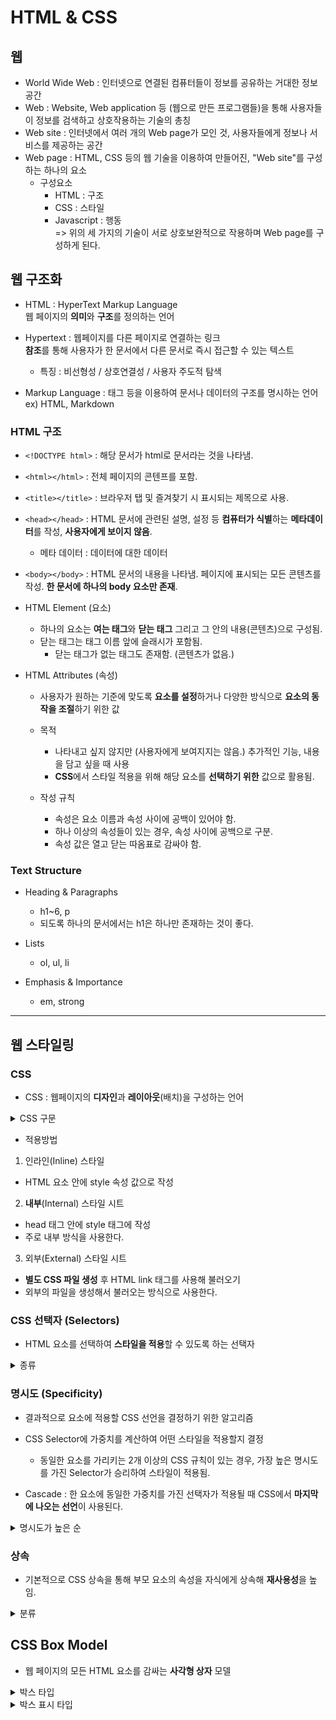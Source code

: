 # HTML & CSS

## 웹

- World Wide Web : 인터넷으로 연결된 컴퓨터들이 정보를 공유하는 거대한 정보 공간
- Web : Website, Web application 등 (웹으로 만든 프로그램들)을 통해 사용자들이 정보를 검색하고 상호작용하는 기술의 총칭
- Web site : 인터넷에서 여러 개의 Web page가 모인 것, 사용자들에게 정보나 서비스를 제공하는 공간
- Web page : HTML, CSS 등의 웹 기술을 이용하여 만들어진, "Web site"를 구성하는 하나의 요소
    - 구성요소
        - HTML : 구조
        - CSS : 스타일
        - Javascript : 행동  
    => 위의 세 가지의 기술이 서로 상호보완적으로 작용하며 Web page를 구성하게 된다.

## 웹 구조화

- HTML : HyperText Markup Language  
  웹 페이지의 **의미**와 **구조**를 정의하는 언어

- Hypertext : 웹페이지를 다른 페이지로 연결하는 링크  
  **참조**를 통해 사용자가 한 문서에서 다른 문서로 즉시 접근할 수 있는 텍스트

    - 특징 : 비선형성 / 상호연결성 / 사용자 주도적 탐색
 
- Markup Language : 태그 등을 이용하여 문서나 데이터의 구조를 명시하는 언어  
  ex) HTML, Markdown

### HTML 구조

- `<!DOCTYPE html>` : 해당 문서가 html로 문서라는 것을 나타냄.
- `<html></html>` : 전체 페이지의 콘텐프를 포함.
- `<title></title>` : 브라우저 탭 및 즐겨찾기 시 표시되는 제목으로 사용.
- `<head></head>` : HTML 문서에 관련된 설명, 설정 등 **컴퓨터가 식별**하는 **메타데이터**를 작성, **사용자에게 보이지 않음**.
    - 메타 데이터 : 데이터에 대한 데이터
- `<body></body>` : HTML 문서의 내용을 나타냄. 페이지에 표시되는 모든 콘텐츠를 작성. **한 문서에 하나의 body 요소만 존재**.

- HTML Element (요소)
    - 하나의 요소는 **여는 태그**와 **닫는 태그** 그리고 그 안의 내용(콘텐츠)으로 구성됨.
    - 닫는 태그는 태그 이름 앞에 슬래시가 포함됨.
        - 닫는 태그가 없는 태그도 존재함. (콘텐츠가 없음.)
     
- HTML Attributes (속성)
    - 사용자가 원하는 기준에 맞도록 **요소를 설정**하거나 다양한 방식으로 **요소의 동작을 조절**하기 위한 값
    - 목적
        - 나타내고 싶지 않지만 (사용자에게 보여지지는 않음.) 추가적인 기능, 내용을 담고 싶을 때 사용
        - **CSS**에서 스타일 적용을 위해 해당 요소를 **선택하기 위한** 값으로 활용됨.
    
    - 작성 규칙
        - 속성은 요소 이름과 속성 사이에 공백이 있어야 함.
        - 하나 이상의 속성들이 있는 경우, 속성 사이에 공백으로 구분.
        - 속성 값은 열고 닫는 따옴표로 감싸야 함.
     
### Text Structure

- Heading & Paragraphs
    - h1~6, p
    - 되도록 하나의 문서에서는 h1은 하나만 존재하는 것이 좋다.

- Lists
    - ol, ul, li

- Emphasis & Importance
    - em, strong
 
---

## 웹 스타일링

### CSS

- CSS : 웹페이지의 **디자인**과 **레이아웃**(배치)을 구성하는 언어

<details>
    <summary>CSS 구문</summary>

```
h1 {
    color: red;
    font-size: 30px;
}
```

- `h1` : 선택자 (Selector)
- `color: red;` : 선언 (Declaration)
- `font-size` : 속성 (Property)
- `30px` : 값 (Value)

</details>

- 적용방법

1. 인라인(Inline) 스타일

- HTML 요소 안에 style 속성 값으로 작성

2. **내부**(Internal) 스타일 시트

- head 태그 안에 style 태그에 작성
- 주로 내부 방식을 사용한다.

3. 외부(External) 스타일 시트

- **별도 CSS 파일 생성** 후 HTML link 태그를 사용해 불러오기
- 외부의 파일을 생성해서 불러오는 방식으로 사용한다.

### CSS 선택자 (Selectors)

- HTML 요소를 선택하여 **스타일을 적용**할 수 있도록 하는 선택자

<details>
    <summary>종류</summary>

- 기본 선택자
    - 전체(*) 선택자 : HTML 모든 요소를 선택
    - 요소(tag) 선택자 : 지정한 모든 태그를 선택
    - 클래스(class) 선택자 ('.') : 주어진 클래스 속성을 가진 모든 요소를 선택 (**재사용**)
    - 아이디(id) 선택자 ('#') : 주어진 아이디 속성을 가진 요소 선택. 문서에는 주어진 아이디를 가진 요소가 **하나만** 있어야 한다.
    - 속성(attr) 선택자

- 결합자 (태그 안에 상하관계가 존재함.)
    - 자손 결합자 (' ') : 첫 번째 요소의 자손 요소들 선택
    - 자식 결합자 ('>') : 첫 번째 요소의 직계 자식(한 단계 아래)만 선택

</details>

### 명시도 (Specificity)

- 결과적으로 요소에 적용할 CSS 선언을 결정하기 위한 알고리즘
- CSS Selector에 가중치를 계산하여 어떤 스타일을 적용할지 결정
    - 동일한 요소를 가리키는 2개 이상의 CSS 규칙이 있는 경우, 가장 높은 명시도를 가진 Selector가 승리하여 스타일이 적용됨.
 
- Cascade : 한 요소에 동일한 가중치를 가진 선택자가 적용될 때 CSS에서 **마지막에 나오는 선언**이 사용된다.

<details>
    <summary>명시도가 높은 순</summary>

1. Importance
2. Inline 스타일
3. 선택자
    - id 선택자 > class 선택자 > 요소 선택자 (좁은 범위 선택 -> 명시도 높음.)
4. 소스코드 선언 순서

</details>

### 상속

- 기본적으로 CSS 상속을 통해 부모 요소의 속성을 자식에게 상속해 **재사용성**을 높임.

<details>
    <summary>분류</summary>

- 상속되는 속성
    - Text 관련 요소 : font, color, text-align, opacity, visibility
- 상속되지 않는 속성
    - Box model 관련 요소 : width, height, border, box-sizing
    - position 관련 요소 : position, top/right/bottom/left, z-index
 
</details>

## CSS Box Model

- 웹 페이지의 모든 HTML 요소를 감싸는 **사각형 상자** 모델

<details>
    <summary>박스 타입</summary>

1. Block box : 오른쪽
2. Inline box : 아래

=> 박스 타입에 따라 페이지에서의 배치 흐름 및 다른 박스와 관련하여 박스가 동작하는 방식이 달라짐.

</details>

<details>
    <summary>박스 표시 타입</summary>

1. Outer display type : 박스가 문서 흐름에서 어떻게 동작할지를 결정

- Block
    - 항상 새로운 행으로 나뉨
    - width와 height 속성 사용 가능
    - padding, margin, border로 인해 다른 요소를 상자로부터 밀어냄
    - width 속성을 지정하지 않으면 박스는 inline 방향으로 사용 가능한 공간을 모두 차지 함.
        - 상위 컨테이너 너비 100%로 채우는 것
    - 대표적인 block 타입 태그 : h1~6, p, div

- Inline
    - 새로운 행으로 넘어가지 않음
    - width와 height 속성을 사용할 수 없음.
    - 수직 방향
        - padding, margin, border가 적용되지만, 다른 요소를 밀어낼 수는 없음.
    - 수평 방향
        - padding, margin, border가 적용되어 다른 요소를 밀어낼 수 있음.
    - 대표적인 inline 타입 태그 : a, img, span, strong, em
  
2. Inner display type : 박스 내부의 요소들이 어떻게 배치될지를 결

=> 박스 타입에 따라 페이지에서의 배치 흐름 및 다른 박스와 관련하여 박스가 동작하는 방식이 달라짐.

</details>

